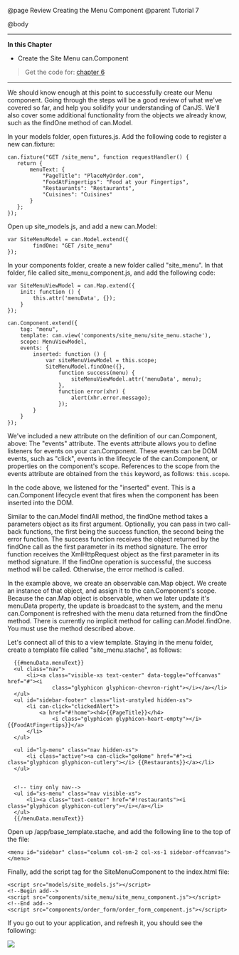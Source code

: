 @page Review Creating the Menu Component
@parent Tutorial 7

@body

- - - -
**In this Chapter**
 - Create the Site Menu can.Component

> Get the code for: [chapter 6](https://github.com/bitovi/canjs/tree/master/guides/examples/PlaceMyOrder/chapter_6)

- - -

We should know enough at this point to successfully create our Menu component.
Going through the steps will be a good review of what we've covered so far,
and help you solidify your understanding of CanJS. We'll also cover some
additional functionality from the objects we already know, such as the findOne
method of can.Model.

In your models folder, open fixtures.js. Add the following code to register a
new can.fixture:

```
can.fixture("GET /site_menu", function requestHandler() {
   return {
	   menuText: {
		   "PageTitle": "PlaceMyOrder.com",
		   "FoodAtFingertips": "Food at your Fingertips",
		   "Restaurants": "Restaurants",
		   "Cuisines": "Cuisines"
	   }
   };
});
```

Open up site_models.js, and add a new can.Model:

```
var SiteMenuModel = can.Model.extend({
		findOne: "GET /site_menu"
});
```

In your components folder, create a new folder called "site_menu". In that
folder, file called site_menu_component.js, and add the following code:

```
var SiteMenuViewModel = can.Map.extend({
	init: function () {
		this.attr('menuData', {});
	}
});

can.Component.extend({
	tag: "menu",
	template: can.view('components/site_menu/site_menu.stache'),
	scope: MenuViewModel,
	events: {
		inserted: function () {
			var siteMenuViewModel = this.scope;
			SiteMenuModel.findOne({},
				function success(menu) {
					siteMenuViewModel.attr('menuData', menu);
				},
				function error(xhr) {
					alert(xhr.error.message);
				});
		}
	}
});
```

We've included a new attribute on the definition of our can.Component, above:
The "events" attribute. The events attribute allows you to define listeners
for events on your can.Component. These events can be DOM events, such as
"click", events in the lifecycle of the can.Component, or properties on the
component's scope. References to the scope from the events attribute are
obtained from the `this` keyword, as follows: `this.scope`.

In the code above, we listened for the "inserted" event. This is a
can.Component lifecycle event that fires when the component has been inserted
into the DOM.

Similar to the can.Model findAll method, the findOne method takes a parameters
object as its first argument. Optionally, you can pass in two call-back
functions, the first being the success function, the second being the error
function. The success function receives the object returned by the findOne
call as the first parameter in its method signature. The error function
receives the XmlHttpRequest object as the first parameter in its method
signature. If the findOne operation is successful, the success method will be
called. Otherwise, the error method is called.

In the example above, we create an observable can.Map object. We create an
instance of that object, and assign it to the can.Component's scope. Because
the can.Map object is observable, when we later update it's menuData property,
the update is broadcast to the system, and the menu can.Component is refreshed
with the menu data returned from the findOne method. There is currently no
implicit method for calling can.Model.findOne. You must use the method
described above.

Let's connect all of this to a view template. Staying in the menu folder,
create a template file called "site_menu.stache", as follows:

```
  {{#menuData.menuText}}
  <ul class="nav">
      <li><a class="visible-xs text-center" data-toggle="offcanvas" href="#"><i
              class="glyphicon glyphicon-chevron-right"></i></a></li>
  </ul>
  <ul id="sidebar-footer" class="list-unstyled hidden-xs">
      <li can-click="clickedAlert">
          <a href="#!home"><h4>{{PageTitle}}</h4>
              <i class="glyphicon glyphicon-heart-empty"></i>{{FoodAtFingertips}}</a>
      </li>
  </ul>

  <ul id="lg-menu" class="nav hidden-xs">
      <li class="active"><a can-click="goHome" href="#"><i class="glyphicon glyphicon-cutlery"></i> {{Restaurants}}</a></li>
  </ul>


  <!-- tiny only nav-->
  <ul id="xs-menu" class="nav visible-xs">
      <li><a class="text-center" href="#!restaurants"><i class="glyphicon glyphicon-cutlery"></i></a></li>
  </ul>
  {{/menuData.menuText}}
```

Open up /app/base_template.stache, and add the following line to the top of
the file:

```
<menu id="sidebar" class="column col-sm-2 col-xs-1 sidebar-offcanvas"></menu>
```

Finally, add the script tag for the SiteMenuComponent to the index.html file:

```
<script src="models/site_models.js"></script>
<!--Begin add-->
<script src="components/site_menu/site_menu_component.js"></script>
<!--End add-->
<script src="components/order_form/order_form_component.js"></script>
```

If you go out to your application, and refresh it, you should see the following:

![](../can/guides/images/6_reinforcing_concepts/MenuComponentAdded.png)